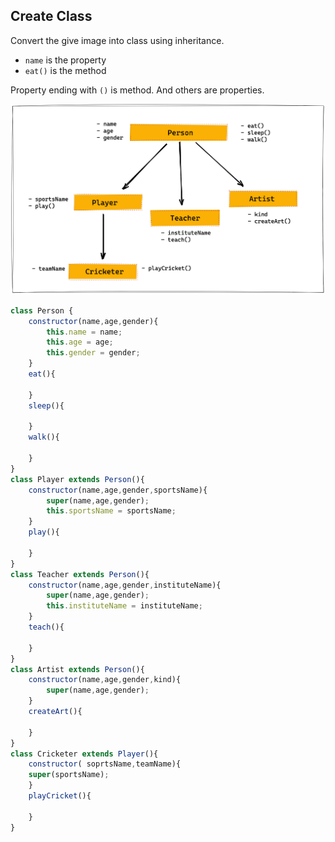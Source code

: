 ## Create Class

Convert the give image into class using inheritance.

- `name` is the property
- `eat()` is the method

Property ending with `()` is method. And others are properties.

![Inheritance](../assets/inheritance.png)
```js
class Person {
    constructor(name,age,gender){
        this.name = name;
        this.age = age;
        this.gender = gender;
    }
    eat(){

    }
    sleep(){

    }
    walk(){

    }
}
class Player extends Person(){
    constructor(name,age,gender,sportsName){
        super(name,age,gender);
        this.sportsName = sportsName;
    }
    play(){

    }
}
class Teacher extends Person(){
    constructor(name,age,gender,instituteName){
        super(name,age,gender);
        this.instituteName = instituteName;
    }
    teach(){

    }
}
class Artist extends Person(){
    constructor(name,age,gender,kind){
        super(name,age,gender);
    }
    createArt(){

    }
}
class Cricketer extends Player(){
    constructor( soprtsName,teamName){
    super(sportsName);
    }
    playCricket(){

    }
}

```
